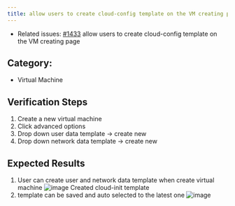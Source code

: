 ```yaml
---
title: allow users to create cloud-config template on the VM creating page
---
```


* Related issues: [#1433](https://github.com/harvester/harvester/issues/1433) allow users to create cloud-config template on the VM creating page

## Category: 
* Virtual Machine

## Verification Steps
1. Create a new virtual machine
1. Click advanced options
1. Drop down user data template -> create new
1. Drop down network data template -> create new

## Expected Results
1. User can create user and network data template when create virtual machine
![image](https://user-images.githubusercontent.com/29251855/139009117-9c191986-2253-4bff-b73f-962eabe2b2d9.png)
Created cloud-init template 
1. template can be saved and auto selected to the latest one
![image](https://user-images.githubusercontent.com/29251855/139008946-97f0d528-c5b9-4add-82d9-4105bd51f0c5.png)



